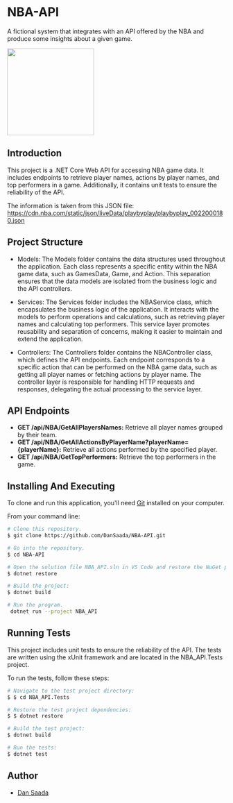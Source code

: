 # NBA-API
A fictional system that integrates with an API offered by the NBA and produce some insights about a given game.


<img src="https://github.com/DanSaada/NBA-API/assets/112869076/a04b41fd-32c7-4b4e-892b-856ebd5f663f" width="200">


## Introduction
This project is a .NET Core Web API for accessing NBA game data. 
It includes endpoints to retrieve player names, actions by player names, and top performers in a game. 
Additionally, it contains unit tests to ensure the reliability of the API.

The information is taken from this JSON file: https://cdn.nba.com/static/json/liveData/playbyplay/playbyplay_0022000180.json


## Project Structure
* Models: The Models folder contains the data structures used throughout the application.
  Each class represents a specific entity within the NBA game data, such as GamesData, Game, and Action.
  This separation ensures that the data models are isolated from the business logic and the API controllers.

* Services: The Services folder includes the NBAService class, which encapsulates the business logic of the application.
  It interacts with the models to perform operations and calculations, such as retrieving player names and calculating top performers.
  This service layer promotes reusability and separation of concerns, making it easier to maintain and extend the application.

* Controllers: The Controllers folder contains the NBAController class, which defines the API endpoints.
  Each endpoint corresponds to a specific action that can be performed on the NBA game data, such as getting all player names or fetching actions by player name.
  The controller layer is responsible for handling HTTP requests and responses, delegating the actual processing to the service layer.


## API Endpoints
* **GET /api/NBA/GetAllPlayersNames:** Retrieve all player names grouped by their team.
* **GET /api/NBA/GetAllActionsByPlayerName?playerName={playerName}:** Retrieve all actions performed by the specified player.
* **GET /api/NBA/GetTopPerformers:** Retrieve the top performers in the game.


## Installing And Executing
    
To clone and run this application, you'll need [Git](https://git-scm.com) installed on your computer.
  
From your command line:

  
```bash
# Clone this repository.
$ git clone https://github.com/DanSaada/NBA-API.git

# Go into the repository.
$ cd NBA-API

# Open the solution file NBA_API.sln in VS Code and restore the NuGet packages:.
$ dotnet restore

# Build the project:
$ dotnet build

# Run the program.
 dotnet run --project NBA_API
```

## Running Tests
This project includes unit tests to ensure the reliability of the API. 
The tests are written using the xUnit framework and are located in the NBA_API.Tests project.

To run the tests, follow these steps:

```bash
# Navigate to the test project directory:
$ $ cd NBA_API.Tests

# Restore the test project dependencies:
$ $ dotnet restore

# Build the test project:
$ dotnet build

# Run the tests:
$ dotnet test
```


## Author
- [Dan Saada](https://github.com/DanSaada)
